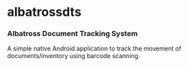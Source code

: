 # albatrossdts
### Albatross Document Tracking System
A simple native Android application to track the movement of documents/inventory using barcode scanning.
